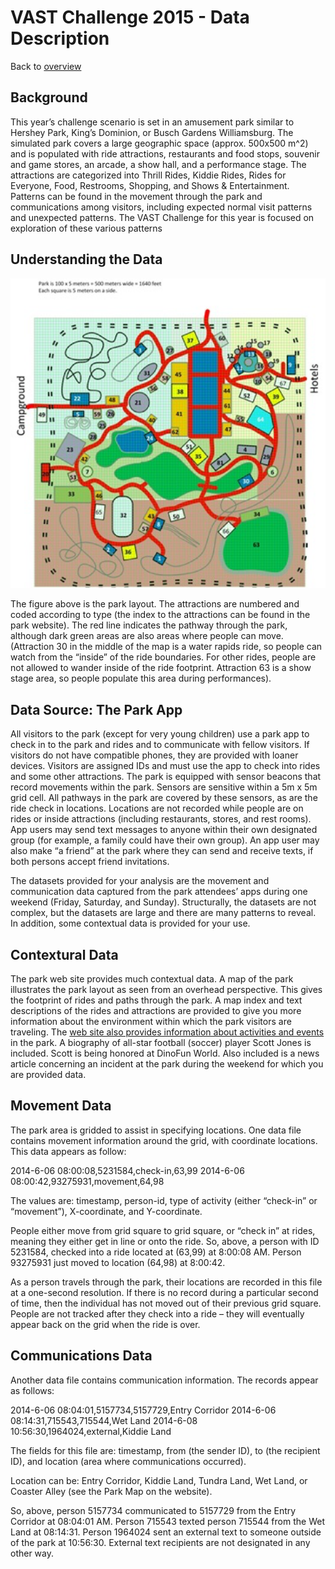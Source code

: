 # VAST Challenge 2015 - Data Description

Back to [overview](docs/VastChallenge2015.md#datadesc)

## Background
This year’s challenge scenario is set in an amusement park similar to Hershey Park, 
King’s Dominion, or Busch Gardens Williamsburg. The simulated park covers a large 
geographic space (approx. 500x500 m^2) and is populated with ride attractions, 
restaurants and food stops, souvenir and game stores, an arcade, a show hall, 
and a performance stage.  The attractions are categorized into Thrill Rides, Kiddie 
Rides, Rides for Everyone, Food, Restrooms, Shopping, and Shows & Entertainment. 
Patterns can be found in the movement through the park and communications among 
visitors, including expected normal visit patterns and unexpected patterns. 
The VAST Challenge for this year is focused on exploration of these various patterns

## Understanding the Data
![park map](docs/figures/ParkMapInfo.png)

The figure above is the park layout. The attractions are numbered and coded 
according to type (the index to the attractions can be found in the park website).
The red line indicates the pathway through the park, although dark green areas 
are also areas where people can move. (Attraction 30 in the middle of the map is 
a water rapids ride, so people can watch from the “inside” of the ride boundaries.
For other rides, people are not allowed to wander inside of the ride footprint.
Attraction 63 is a show stage area, so people populate this area during performances).  

## Data Source: The Park App
All visitors to the park (except for very young children) use a park app to check 
in to the park and rides and to communicate with fellow visitors. If visitors do 
not have compatible phones, they are provided with loaner devices. Visitors are 
assigned IDs and must use the app to check into rides and some other attractions. 
The park is equipped with sensor beacons that record movements within the park. 
Sensors are sensitive within a 5m x 5m grid cell. All pathways in the park are 
covered by these sensors, as are the ride check in locations. Locations are not 
recorded while people are on rides or inside attractions (including restaurants, 
stores, and rest rooms). App users may send text messages to anyone within their 
own designated group (for example, a family could have their own group). An app 
user may also make “a friend” at the park where they can send and receive texts, 
if both persons accept friend invitations.

The datasets provided for your analysis are the movement and communication data 
captured from the park attendees’ apps during one weekend (Friday, Saturday, and Sunday). 
Structurally, the datasets are not complex, but the datasets are large and there 
are many patterns to reveal. In addition, some contextual data is provided for your use.

## Contextural Data
The park web site provides much contextual data. A map of the park illustrates 
the park layout as seen from an overhead perspective. This gives the footprint 
of rides and paths through the park. A map index and text descriptions of the 
rides and attractions are provided to give you more information about the environment 
within which the park visitors are traveling. The [web site also provides information 
about activities and events](docs/VASTChallenge_DinoFunWebsite.md) in the park. A biography of all-star football (soccer) 
player Scott Jones is included.  Scott is being honored at DinoFun World. 
Also included is a news article concerning an incident at the park during the 
weekend for which you are provided data. 

## Movement Data
The park area is gridded to assist in specifying locations. One data file contains 
movement information around the grid, with coordinate locations. This data appears as follow:

2014-6-06 08:00:08,5231584,check-in,63,99
2014-6-06 08:00:42,93275931,movement,64,98

The values are: timestamp, person-id, type of activity (either “check-in” or 
“movement”), X-coordinate, and Y-coordinate.

People either move from grid square to grid square, or “check in” at rides, 
meaning they either get in line or onto the ride. So, above, a person with ID 5231584, 
checked into a ride located at (63,99) at 8:00:08 AM. Person 93275931 just moved 
to location (64,98) at 8:00:42.

As a person travels through the park, their locations are recorded in this file 
at a one-second resolution. If there is no record during a particular second of 
time, then the individual has not moved out of their previous grid square. People 
are not tracked after they check into a ride – they will eventually appear back 
on the grid when the ride is over.

## Communications Data
Another data file contains communication information. The records appear as follows:

2014-6-06 08:04:01,5157734,5157729,Entry Corridor
2014-6-06 08:14:31,715543,715544,Wet Land
2014-6-08 10:56:30,1964024,external,Kiddie Land

The fields for this file are: timestamp, from (the sender ID), to (the recipient ID), 
and location (area where communications occurred).

Location can be: Entry Corridor, Kiddie Land, Tundra Land, Wet Land, or Coaster 
Alley (see the Park Map on the website). 

So, above, person 5157734 communicated to 5157729 from the Entry Corridor at 
08:04:01 AM. Person 715543 texted person 715544 from the Wet Land at 08:14:31. 
Person 1964024 sent an external text to someone outside of the park at 10:56:30. 
External text recipients are not designated in any other way.  
